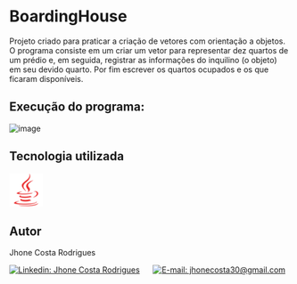 # BoardingHouse
Projeto criado para praticar a criação de vetores com orientação a objetos. O programa consiste em um criar um vetor para representar dez quartos
de um prédio e, em seguida, registrar as informações do inquilino (o objeto) em seu devido quarto. Por fim escrever os quartos ocupados e os que ficaram disponíveis.

## Execução do programa:
![image](https://user-images.githubusercontent.com/129993748/231866205-ca3315ff-02ba-45f1-b3e6-30f4beb83700.png)

## Tecnologia utilizada
<div align="left"> 
  <img height="60" src="https://raw.githubusercontent.com/devicons/devicon/master/icons/java/java-plain.svg" title="Java">

## Autor
<p>Jhone Costa Rodrigues</p>
<section align="left">  
  <div> 
    <a href="https://www.linkedin.com/in/jhone-costa-rodrigues-79a080234/" target="_blank"><img src="https://img.shields.io/badge/-LinkedIn-%230077B5?style=for-the-badge&logo=linkedin&logoColor=white" target="_blank" title="Linkedin: Jhone Costa Rodrigues"></a>
    &nbsp;&nbsp;&nbsp;&nbsp;
    <a href = "mailto:jhonecosta30@gmail.com"><img src="https://img.shields.io/badge/-Gmail-%23333?style=for-the-badge&logo=gmail&logoColor=white" target="_blank" title="E-mail: jhonecosta30@gmail.com"></a>
  </div>
</section>
